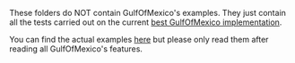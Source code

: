 These folders do NOT contain GulfOfMexico's examples. They just contain all the tests carried out on the current [best GulfOfMexico implementation](https://github.com/vivaansinghvi07/dreamberd-interpreter/).

You can find the actual examples [here](https://github.com/TodePond/GulfOfMexico/blob/main/Examples.md) but please only read them after reading all GulfOfMexico's features.
